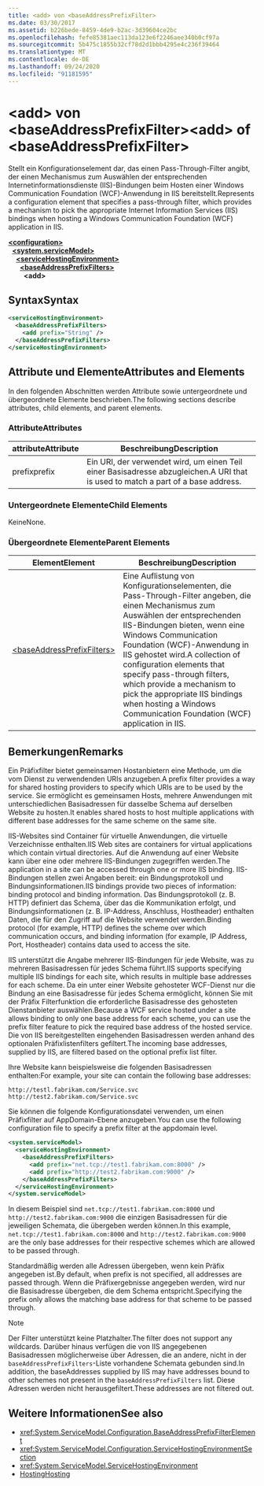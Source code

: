 ```yaml
---
title: <add> von <baseAddressPrefixFilter>
ms.date: 03/30/2017
ms.assetid: b226bede-8459-4de9-b2ac-3d39604ce2bc
ms.openlocfilehash: fefe85381aec113da123e6f2246aee340b0cf97a
ms.sourcegitcommit: 5b475c1855b32cf78d2d1bbb4295e4c236f39464
ms.translationtype: MT
ms.contentlocale: de-DE
ms.lasthandoff: 09/24/2020
ms.locfileid: "91181595"
---
```

# <a name="add-of-baseaddressprefixfilter"></a><span data-ttu-id="58159-102">\<add> von \<baseAddressPrefixFilter></span><span class="sxs-lookup"><span data-stu-id="58159-102">\<add> of \<baseAddressPrefixFilter></span></span>

<span data-ttu-id="58159-103">Stellt ein Konfigurationselement dar, das einen Pass-Through-Filter angibt, der einen Mechanismus zum Auswählen der entsprechenden Internetinformationsdienste (IIS)-Bindungen beim Hosten einer Windows Communication Foundation (WCF)-Anwendung in IIS bereitstellt.</span><span class="sxs-lookup"><span data-stu-id="58159-103">Represents a configuration element that specifies a pass-through filter, which provides a mechanism to pick the appropriate Internet Information Services (IIS) bindings when hosting a Windows Communication Foundation (WCF) application in IIS.</span></span>  
  
[**\<configuration>**](../configuration-element.md)\
&nbsp;&nbsp;[**\<system.serviceModel>**](system-servicemodel.md)\
&nbsp;&nbsp;&nbsp;&nbsp;[**\<serviceHostingEnvironment>**](servicehostingenvironment.md)\
&nbsp;&nbsp;&nbsp;&nbsp;&nbsp;&nbsp;[**\<baseAddressPrefixFilters>**](baseaddressprefixfilters.md)\
&nbsp;&nbsp;&nbsp;&nbsp;&nbsp;&nbsp;&nbsp;&nbsp;**\<add>**  
  
## <a name="syntax"></a><span data-ttu-id="58159-104">Syntax</span><span class="sxs-lookup"><span data-stu-id="58159-104">Syntax</span></span>  
  
```xml  
<serviceHostingEnvironment>
  <baseAddressPrefixFilters>
    <add prefix="String" />
  </baseAddressPrefixFilters>
</serviceHostingEnvironment>
```  
  
## <a name="attributes-and-elements"></a><span data-ttu-id="58159-105">Attribute und Elemente</span><span class="sxs-lookup"><span data-stu-id="58159-105">Attributes and Elements</span></span>  

 <span data-ttu-id="58159-106">In den folgenden Abschnitten werden Attribute sowie untergeordnete und übergeordnete Elemente beschrieben.</span><span class="sxs-lookup"><span data-stu-id="58159-106">The following sections describe attributes, child elements, and parent elements.</span></span>  
  
### <a name="attributes"></a><span data-ttu-id="58159-107">Attribute</span><span class="sxs-lookup"><span data-stu-id="58159-107">Attributes</span></span>  
  
|<span data-ttu-id="58159-108">attribute</span><span class="sxs-lookup"><span data-stu-id="58159-108">Attribute</span></span>|<span data-ttu-id="58159-109">Beschreibung</span><span class="sxs-lookup"><span data-stu-id="58159-109">Description</span></span>|  
|---------------|-----------------|  
|<span data-ttu-id="58159-110">prefix</span><span class="sxs-lookup"><span data-stu-id="58159-110">prefix</span></span>|<span data-ttu-id="58159-111">Ein URI, der verwendet wird, um einen Teil einer Basisadresse abzugleichen.</span><span class="sxs-lookup"><span data-stu-id="58159-111">A URI that is used to match a part of a base address.</span></span>|  
  
### <a name="child-elements"></a><span data-ttu-id="58159-112">Untergeordnete Elemente</span><span class="sxs-lookup"><span data-stu-id="58159-112">Child Elements</span></span>  

 <span data-ttu-id="58159-113">Keine</span><span class="sxs-lookup"><span data-stu-id="58159-113">None.</span></span>  
  
### <a name="parent-elements"></a><span data-ttu-id="58159-114">Übergeordnete Elemente</span><span class="sxs-lookup"><span data-stu-id="58159-114">Parent Elements</span></span>  
  
|<span data-ttu-id="58159-115">Element</span><span class="sxs-lookup"><span data-stu-id="58159-115">Element</span></span>|<span data-ttu-id="58159-116">Beschreibung</span><span class="sxs-lookup"><span data-stu-id="58159-116">Description</span></span>|  
|-------------|-----------------|  
|[\<baseAddressPrefixFilters>](baseaddressprefixfilters.md)|<span data-ttu-id="58159-117">Eine Auflistung von Konfigurationselementen, die Pass-Through-Filter angeben, die einen Mechanismus zum Auswählen der entsprechenden IIS-Bindungen bieten, wenn eine Windows Communication Foundation (WCF)-Anwendung in IIS gehostet wird.</span><span class="sxs-lookup"><span data-stu-id="58159-117">A collection of configuration elements that specify pass-through filters, which provide a mechanism to pick the appropriate IIS bindings when hosting a Windows Communication Foundation (WCF) application in IIS.</span></span>|  
  
## <a name="remarks"></a><span data-ttu-id="58159-118">Bemerkungen</span><span class="sxs-lookup"><span data-stu-id="58159-118">Remarks</span></span>  

 <span data-ttu-id="58159-119">Ein Präfixfilter bietet gemeinsamen Hostanbietern eine Methode, um die vom Dienst zu verwendenden URIs anzugeben.</span><span class="sxs-lookup"><span data-stu-id="58159-119">A prefix filter provides a way for shared hosting providers to specify which URIs are to be used by the service.</span></span> <span data-ttu-id="58159-120">Sie ermöglicht es gemeinsamen Hosts, mehrere Anwendungen mit unterschiedlichen Basisadressen für dasselbe Schema auf derselben Website zu hosten.</span><span class="sxs-lookup"><span data-stu-id="58159-120">It enables shared hosts to host multiple applications with different base addresses for the same scheme on the same site.</span></span>  
  
 <span data-ttu-id="58159-121">IIS-Websites sind Container für virtuelle Anwendungen, die virtuelle Verzeichnisse enthalten.</span><span class="sxs-lookup"><span data-stu-id="58159-121">IIS Web sites are containers for virtual applications which contain virtual directories.</span></span> <span data-ttu-id="58159-122">Auf die Anwendung auf einer Website kann über eine oder mehrere IIS-Bindungen zugegriffen werden.</span><span class="sxs-lookup"><span data-stu-id="58159-122">The application in a site can be accessed through one or more IIS binding.</span></span> <span data-ttu-id="58159-123">IIS-Bindungen stellen zwei Angaben bereit: ein Bindungsprotokoll und Bindungsinformationen.</span><span class="sxs-lookup"><span data-stu-id="58159-123">IIS bindings provide two pieces of information: binding protocol and binding information.</span></span> <span data-ttu-id="58159-124">Das Bindungsprotokoll (z.&#160;B. HTTP) definiert das Schema, über das die Kommunikation erfolgt, und Bindungsinformationen (z.&#160;B. IP-Address, Anschluss, Hostheader) enthalten Daten, die für den Zugriff auf die Website verwendet werden.</span><span class="sxs-lookup"><span data-stu-id="58159-124">Binding protocol (for example, HTTP) defines the scheme over which communication occurs, and binding information (for example, IP Address, Port, Hostheader) contains data used to access the site.</span></span>  
  
 <span data-ttu-id="58159-125">IIS unterstützt die Angabe mehrerer IIS-Bindungen für jede Website, was zu mehreren Basisadressen für jedes Schema führt.</span><span class="sxs-lookup"><span data-stu-id="58159-125">IIS supports specifying multiple IIS bindings for each site, which results in multiple base addresses for each scheme.</span></span> <span data-ttu-id="58159-126">Da ein unter einer Website gehosteter WCF-Dienst nur die Bindung an eine Basisadresse für jedes Schema ermöglicht, können Sie mit der Präfix Filterfunktion die erforderliche Basisadresse des gehosteten Dienstanbieter auswählen.</span><span class="sxs-lookup"><span data-stu-id="58159-126">Because a WCF service hosted under a site allows binding to only one base address for each scheme, you can use the prefix filter feature to pick the required base address of the hosted service.</span></span> <span data-ttu-id="58159-127">Die von IIS bereitgestellten eingehenden Basisadressen werden anhand des optionalen Präfixlistenfilters gefiltert.</span><span class="sxs-lookup"><span data-stu-id="58159-127">The incoming base addresses, supplied by IIS, are filtered based on the optional prefix list filter.</span></span>  
  
 <span data-ttu-id="58159-128">Ihre Website kann beispielsweise die folgenden Basisadressen enthalten:</span><span class="sxs-lookup"><span data-stu-id="58159-128">For example, your site can contain the following base addresses:</span></span>
  
```http
http://testl.fabrikam.com/Service.svc  
http://test2.fabrikam.com/Service.svc  
```  
  
 <span data-ttu-id="58159-129">Sie können die folgende Konfigurationsdatei verwenden, um einen Präfixfilter auf AppDomain-Ebene anzugeben.</span><span class="sxs-lookup"><span data-stu-id="58159-129">You can use the following configuration file to specify a prefix filter at the appdomain level.</span></span>  
  
```xml  
<system.serviceModel>
  <serviceHostingEnvironment>
    <baseAddressPrefixFilters>
      <add prefix="net.tcp://test1.fabrikam.com:8000" />
      <add prefix="http://test2.fabrikam.com:9000" />
    </baseAddressPrefixFilters>
  </serviceHostingEnvironment>
</system.serviceModel>
```  
  
 <span data-ttu-id="58159-130">In diesem Beispiel sind `net.tcp://test1.fabrikam.com:8000` und `http://test2.fabrikam.com:9000` die einzigen Basisadressen für die jeweiligen Schemata, die übergeben werden können.</span><span class="sxs-lookup"><span data-stu-id="58159-130">In this example, `net.tcp://test1.fabrikam.com:8000` and `http://test2.fabrikam.com:9000` are the only base addresses for their respective schemes which are allowed to be passed through.</span></span>  
  
 <span data-ttu-id="58159-131">Standardmäßig werden alle Adressen übergeben, wenn kein Präfix angegeben ist.</span><span class="sxs-lookup"><span data-stu-id="58159-131">By default, when prefix is not specified, all addresses are passed through.</span></span> <span data-ttu-id="58159-132">Wenn die Präfixergebnisse angegeben werden, wird nur die Basisadresse übergeben, die dem Schema entspricht.</span><span class="sxs-lookup"><span data-stu-id="58159-132">Specifying the prefix only allows the matching base address for that scheme to be passed through.</span></span>  
  
> [!NOTE]
> <span data-ttu-id="58159-133">Der Filter unterstützt keine Platzhalter.</span><span class="sxs-lookup"><span data-stu-id="58159-133">The filter does not support any wildcards.</span></span> <span data-ttu-id="58159-134">Darüber hinaus verfügen die von IIS angegebenen Basisadressen möglicherweise über Adressen, die an andere, nicht in der `baseAddressPrefixFilters`-Liste vorhandene Schemata gebunden sind.</span><span class="sxs-lookup"><span data-stu-id="58159-134">In addition, the baseAddresses supplied by IIS may have addresses bound to other schemes not present in the `baseAddressPrefixFilters` list.</span></span> <span data-ttu-id="58159-135">Diese Adressen werden nicht herausgefiltert.</span><span class="sxs-lookup"><span data-stu-id="58159-135">These addresses are not filtered out.</span></span>  
  
## <a name="see-also"></a><span data-ttu-id="58159-136">Weitere Informationen</span><span class="sxs-lookup"><span data-stu-id="58159-136">See also</span></span>

- <xref:System.ServiceModel.Configuration.BaseAddressPrefixFilterElement>
- <xref:System.ServiceModel.Configuration.ServiceHostingEnvironmentSection>
- <xref:System.ServiceModel.ServiceHostingEnvironment>
- [<span data-ttu-id="58159-137">Hosting</span><span class="sxs-lookup"><span data-stu-id="58159-137">Hosting</span></span>](../../../wcf/feature-details/hosting.md)
